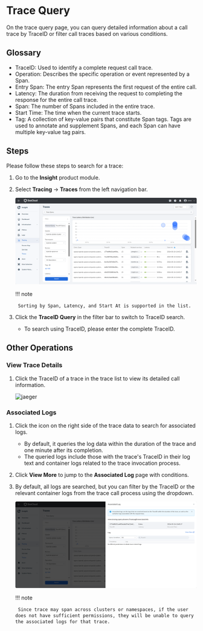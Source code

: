 # Trace Query

On the trace query page, you can query detailed information about a call trace by TraceID or filter call traces based on various conditions.

## Glossary

- TraceID: Used to identify a complete request call trace.
- Operation: Describes the specific operation or event represented by a Span.
- Entry Span: The entry Span represents the first request of the entire call.
- Latency: The duration from receiving the request to completing the response for the entire call trace.
- Span: The number of Spans included in the entire trace.
- Start Time: The time when the current trace starts.
- Tag: A collection of key-value pairs that constitute Span tags. Tags are used to annotate and supplement Spans, and each Span can have multiple key-value tag pairs.

## Steps

Please follow these steps to search for a trace:

1. Go to the __Insight__ product module.
2. Select __Tracing__ -> __Traces__ from the left navigation bar.

    ![jaeger](../images/trace00.png)

    !!! note

        Sorting by Span, Latency, and Start At is supported in the list.

3. Click the __TraceID Query__ in the filter bar to switch to TraceID search.

   - To search using TraceID, please enter the complete TraceID.

    <!-- add image later -->

## Other Operations

### View Trace Details

1. Click the TraceID of a trace in the trace list to view its detailed call information.

    ![jaeger](https://docs.daocloud.io/daocloud-docs-images/docs/zh/docs/insight/images/trace03.png)

### Associated Logs

1. Click the icon on the right side of the trace data to search for associated logs.

    - By default, it queries the log data within the duration of the trace and one minute after its completion.
    - The queried logs include those with the trace's TraceID in their log text and container logs related to the trace invocation process.
  
2. Click __View More__ to jump to the __Associated Log__ page with conditions.
3. By default, all logs are searched, but you can filter by the TraceID or the relevant container logs from the trace call process using the dropdown.

    ![tracelog](../images/tracelog.png)

    !!! note

        Since trace may span across clusters or namespaces, if the user does not have sufficient permissions, they will be unable to query the associated logs for that trace.
